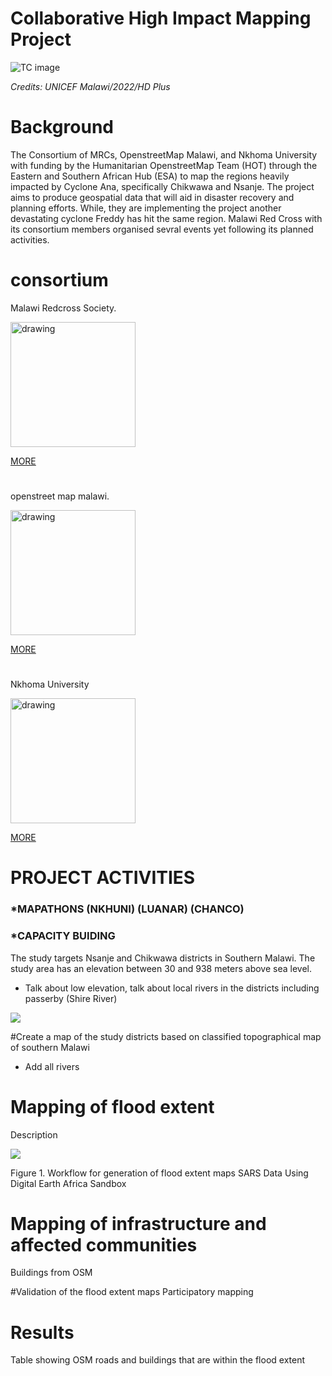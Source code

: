 # Collaborative High Impact Mapping Project

![TC image](https://github.com/Kalondepatrick/largescaleflooding/blob/main/graphics/DJI_0169_UNICEF.jpeg)


*Credits: UNICEF Malawi/2022/HD Plus*
# Background
The Consortium of MRCs, OpenstreetMap Malawi, and Nkhoma University with funding by the Humanitarian OpenstreetMap Team (HOT) through the Eastern and Southern African Hub (ESA) to map the regions heavily impacted by Cyclone Ana, specifically Chikwawa and Nsanje. The project aims to produce geospatial data that will aid in disaster recovery and planning efforts. While, they are implementing the project another devastating cyclone Freddy has hit the same region. Malawi Red Cross with its consortium members organised sevral  events yet following its planned activities.



  <h1>consortium</h1>
  <p>Malawi Redcross Society.</p>

<img src="https://github.com/osm-malawi/floodmapping/blob/main/graphics/R.png" alt="drawing" width="200"/>
  
[MORE](https://twitter.com/MalawiRedCross)

<h1> </h1> 

  <p>openstreet map malawi.</p>
  
<img src="https://github.com/osm-malawi/floodmapping/blob/main/graphics/OSM.PNG" alt="drawing" width="200"/>


[MORE](https://twitter.com/OSMMalawi)

<h1> </h1>

<p>Nkhoma University</p>
<img src="https://github.com/osm-malawi/floodmapping/blob/main/graphics/nkhuni.jpg" alt="drawing" width="200"/>

[MORE](https://https://www.nkhoma.ac.mw/index.php)
  
  

# PROJECT ACTIVITIES

### *MAPATHONS (NKHUNI) (LUANAR) (CHANCO)

### *CAPACITY BUIDING 
The study targets Nsanje and Chikwawa districts in Southern Malawi. The study area has an elevation between 30 and 938 meters above sea level.  

- Talk about low elevation, talk about local rivers in the districts including passerby (Shire River)

![](graphics/AOI.png)

#Create a map of the study districts based on classified topographical map of southern Malawi
- Add all rivers

# Mapping of flood extent
Description

![](graphics/workflow.png)

Figure 1. Workflow for generation of flood extent maps
SARS Data
Using Digital Earth Africa Sandbox

# Mapping of infrastructure and affected communities
Buildings from OSM

#Validation of the flood extent maps
Participatory mapping

# Results

Table showing OSM roads and buildings that are within the flood extent
